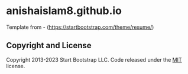 # anishaislam8.github.io
Template from - (https://startbootstrap.com/theme/resume/)


## Copyright and License

Copyright 2013-2023 Start Bootstrap LLC. Code released under the [MIT](https://github.com/StartBootstrap/startbootstrap-resume/blob/master/LICENSE) license.
